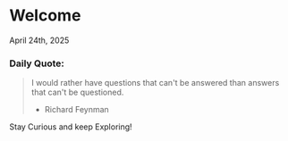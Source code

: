 # Welcome

April 24th, 2025

### Daily Quote:
> I would rather have questions that can't be answered than answers that can't be questioned.
> 	- Richard Feynman

Stay Curious and keep Exploring!
